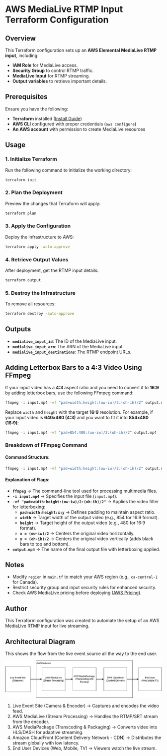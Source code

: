 # AWS MediaLive RTMP Input Terraform Configuration

## Overview
This Terraform configuration sets up an **AWS Elemental MediaLive RTMP input**, including:
- **IAM Role** for MediaLive access.
- **Security Group** to control RTMP traffic.
- **MediaLive Input** for RTMP streaming.
- **Output variables** to retrieve important details.

## Prerequisites
Ensure you have the following:
- **Terraform** installed ([Install Guide](https://developer.hashicorp.com/terraform/tutorials/aws-get-started/install-cli))
- **AWS CLI** configured with proper credentials (`aws configure`)
- **An AWS account** with permission to create MediaLive resources

## Usage

### 1. Initialize Terraform
Run the following command to initialize the working directory:
```sh
terraform init
```

### 2. Plan the Deployment
Preview the changes that Terraform will apply:
```sh
terraform plan
```

### 3. Apply the Configuration
Deploy the infrastructure to AWS:
```sh
terraform apply -auto-approve
```

### 4. Retrieve Output Values
After deployment, get the RTMP input details:
```sh
terraform output
```

### 5. Destroy the Infrastructure
To remove all resources:
```sh
terraform destroy -auto-approve
```

## Outputs
- **`medialive_input_id`**: The ID of the MediaLive input.
- **`medialive_input_arn`**: The ARN of the MediaLive input.
- **`medialive_input_destinations`**: The RTMP endpoint URLs.

## Adding Letterbox Bars to a 4:3 Video Using FFmpeg
If your input video has a **4:3** aspect ratio and you need to convert it to **16:9** by adding letterbox bars, use the following FFmpeg command:

```sh
ffmpeg -i input.mp4 -vf "pad=width:height:(ow-iw)/2:(oh-ih)/2" output.mp4
```

Replace `width` and `height` with the target **16:9** resolution. For example, if your input video is **640x480 (4:3)** and you want to fit it into **854x480 (16:9)**:

```sh
ffmpeg -i input.mp4 -vf "pad=854:480:(ow-iw)/2:(oh-ih)/2" output.mp4
```

### Breakdown of FFmpeg Command

#### **Command Structure:**
```sh
ffmpeg -i input.mp4 -vf "pad=width:height:(ow-iw)/2:(oh-ih)/2" output.mp4
```

#### **Explanation of Flags:**

- **`ffmpeg`** → The command-line tool used for processing multimedia files.
- **`-i input.mp4`** → Specifies the input file (`input.mp4`).
- **`-vf "pad=width:height:(ow-iw)/2:(oh-ih)/2"`** → Applies the video filter for letterboxing:
  - **`pad=width:height:x:y`** → Defines padding to maintain aspect ratio.
  - **`width`** → Target width of the output video (e.g., 854 for 16:9 format).
  - **`height`** → Target height of the output video (e.g., 480 for 16:9 format).
  - **`x = (ow-iw)/2`** → Centers the original video horizontally.
  - **`y = (oh-ih)/2`** → Centers the original video vertically (adds black bars to top and bottom).
- **`output.mp4`** → The name of the final output file with letterboxing applied.

## Notes
- Modify `region` in `main.tf` to match your AWS region (e.g., `ca-central-1` for Canada).
- Restrict security group and input security rules for enhanced security.
- Check AWS MediaLive pricing before deploying ([AWS Pricing](https://aws.amazon.com/medialive/pricing/)).

## Author
This Terraform configuration was created to automate the setup of an AWS MediaLive RTMP input for live streaming.

## Architectural Diagram
This shows the flow from the live event source all the way to the end user.

![Diagram](./images/diagram.png)

1. Live Event Site (Camera & Encoder) → Captures and encodes the video feed.
2. AWS MediaLive (Stream Processing) → Handles the RTMP/SRT stream from the encoder.
3. AWS MediaPackage (Transcoding & Packaging) → Converts video into HLS/DASH for adaptive streaming.
4. Amazon CloudFront (Content Delivery Network - CDN) → Distributes the stream globally with low latency.
5. End User Devices (Web, Mobile, TV) → Viewers watch the live stream.